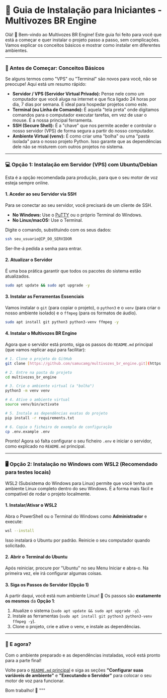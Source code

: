 # 📘 Guia de Instalação para Iniciantes - Multivozes BR Engine

Olá! 👋 Bem-vindo ao Multivozes BR Engine! Este guia foi feito para você que está a começar e quer instalar o projeto passo a passo, sem complicações. Vamos explicar os conceitos básicos e mostrar como instalar em diferentes ambientes.

---

### 🤔 Antes de Começar: Conceitos Básicos

Se alguns termos como "VPS" ou "Terminal" são novos para você, não se preocupe! Aqui está um resumo rápido:

* **Servidor / VPS (Servidor Virtual Privado):** Pense nele como um computador que você aluga na internet e que fica ligado 24 horas por dia, 7 dias por semana. É ideal para hospedar projetos como este.
* **Terminal (ou Linha de Comando):** É aquela "tela preta" onde digitamos comandos para o computador executar tarefas, em vez de usar o mouse. É a nossa principal ferramenta.
* **SSH (Secure Shell):** É a "chave" que nos permite aceder e controlar o nosso servidor (VPS) de forma segura a partir do nosso computador.
* **Ambiente Virtual (venv):** É como criar uma "bolha" ou uma "pasta isolada" para o nosso projeto Python. Isso garante que as dependências dele não se misturem com outros projetos no sistema.

---

### 💻 Opção 1: Instalação em Servidor (VPS) com Ubuntu/Debian

Esta é a opção recomendada para produção, para que o seu motor de voz esteja sempre online.

#### 1. Aceder ao seu Servidor via SSH
Para se conectar ao seu servidor, você precisará de um cliente de SSH.

* **No Windows:** Use o [PuTTY](https://www.putty.org/) ou o próprio Terminal do Windows.
* **No Linux/macOS:** Use o Terminal.

Digite o comando, substituindo com os seus dados:
```bash
ssh seu_usuario@IP_DO_SERVIDOR
```
Ser-lhe-á pedida a senha para entrar.

#### 2. Atualizar o Servidor
É uma boa prática garantir que todos os pacotes do sistema estão atualizados.
```bash
sudo apt update && sudo apt upgrade -y
```

#### 3. Instalar as Ferramentas Essenciais
Vamos instalar o `git` (para copiar o projeto), o `python3` e o `venv` (para criar o nosso ambiente isolado) e o `ffmpeg` (para os formatos de áudio).
```bash
sudo apt install git python3 python3-venv ffmpeg -y
```

#### 4. Instalar o Multivozes BR Engine
Agora que o servidor está pronto, siga os passos do `README.md` principal (que vamos replicar aqui para facilitar):

```bash
# 1. Clone o projeto do GitHub
git clone [https://github.com/samucamg/multivozes_br_engine.git](https://github.com/samucamg/multivozes_br_engine.git)

# 2. Entre na pasta do projeto
cd multivozes_br_engine

# 3. Crie o ambiente virtual (a "bolha")
python3 -m venv venv

# 4. Ative o ambiente virtual
source venv/bin/activate

# 5. Instale as dependências exatas do projeto
pip install -r requirements.txt

# 6. Copie o ficheiro de exemplo de configuração
cp .env.example .env
```
Pronto! Agora só falta configurar o seu ficheiro `.env` e iniciar o servidor, como explicado no `README.md` principal.

---

### 🖥️ Opção 2: Instalação no Windows com WSL2 (Recomendado para testes locais)

WSL2 (Subsistema do Windows para Linux) permite que você tenha um ambiente Linux completo dentro do seu Windows. É a forma mais fácil e compatível de rodar o projeto localmente.

#### 1. Instalar/Ativar o WSL2
Abra o PowerShell ou o Terminal do Windows como **Administrador** e execute:
```bash
wsl --install
```
Isso instalará o Ubuntu por padrão. Reinicie o seu computador quando solicitado.

#### 2. Abrir o Terminal do Ubuntu
Após reiniciar, procure por "Ubuntu" no seu Menu Iniciar e abra-o. Na primeira vez, ele irá configurar algumas coisas.

#### 3. Siga os Passos do Servidor (Opção 1)
A partir daqui, você está num ambiente Linux! 🎉 Os passos são **exatamente os mesmos** da **Opção 1**:
1.  Atualize o sistema (`sudo apt update && sudo apt upgrade -y`).
2.  Instale as ferramentas (`sudo apt install git python3 python3-venv ffmpeg -y`).
3.  Clone o projeto, crie e ative o venv, e instale as dependências.

---

### 🎉 E agora?

Com o ambiente preparado e as dependências instaladas, você está pronto para a parte final!

Volte para o [`README.md` principal](https://github.com/samucamg/multivozes_br_engine/blob/main/README.md) e siga as seções **"Configurar suas variáveis de ambiente"** e **"Executando o Servidor"** para colocar o seu motor de voz para funcionar.

Bom trabalho! 💪
"""

